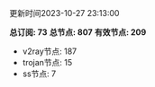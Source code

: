 更新时间2023-10-27 23:13:00

**总订阅: 73**
**总节点: 807**
**有效节点: 209**
- v2ray节点: 187
- trojan节点: 15
- ss节点: 7
